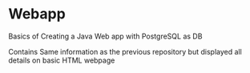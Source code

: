 # Webapp
Basics of Creating a Java Web app with PostgreSQL as DB

Contains Same information as the previous repository but displayed all details on basic HTML webpage
